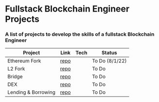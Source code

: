 # Fullstack Blockchain Engineer Projects
### A list of projects to develop the skills of a fullstack Blockchain Engineer

| Project             | Link     | Tech     | Status         |
| -----------------   | ------   | ------   | ------------   |
| Ethereum Fork       | [repo]() |          | To Do (8/1/22) |
| L2 Fork             | [repo]() |          | To Do          |
| Bridge              | [repo]() |          | To Do          |
| DEX                 | [repo]() |          | To Do          |
| Lending & Borrowing | [repo]() |          | To Do          |
